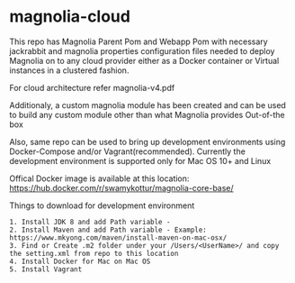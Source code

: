 # magnolia-cloud

This repo has Magnolia Parent Pom and Webapp Pom with necessary jackrabbit and magnolia properties configuration files needed to deploy Magnolia on to any cloud provider either as a Docker container or Virtual instances in a clustered fashion.

For cloud architecture refer magnolia-v4.pdf

Additionaly, a custom magnolia module has been created and can be used to build any custom module other than what Magnolia provides Out-of-the box

Also, same repo can be used to bring up development environments using Docker-Compose and/or Vagrant(recommended). Currently the development environment is supported only for Mac OS 10+ and Linux 

Offical Docker image is available at this location: https://hub.docker.com/r/swamykottur/magnolia-core-base/

Things to download for development environment 
    
    1. Install JDK 8 and add Path variable - 
    2. Install Maven and add Path variable - Example: https://www.mkyong.com/maven/install-maven-on-mac-osx/
    3. Find or Create .m2 folder under your /Users/<UserName>/ and copy the setting.xml from repo to this location
    4. Install Docker for Mac on Mac OS
    5. Install Vagrant